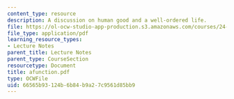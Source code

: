 ```yaml
---
content_type: resource
description: A discussion on human good and a well-ordered life.
file: https://ol-ocw-studio-app-production.s3.amazonaws.com/courses/24-200-ancient-philosophy-fall-2004/66565b93124b6b84b9a27c9561d85bb9_afunction.pdf
file_type: application/pdf
learning_resource_types:
- Lecture Notes
parent_title: Lecture Notes
parent_type: CourseSection
resourcetype: Document
title: afunction.pdf
type: OCWFile
uid: 66565b93-124b-6b84-b9a2-7c9561d85bb9
---
```

